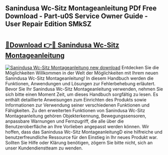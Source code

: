 ## Sanindusa Wc-Sitz Montageanleitung PDf Free Download - Part-u0S Service Owner Guide - User Repair Edition SMkSZ

# <h2><a href="http://df6h7a.blite.top/?on=Sanindusa+Wc-Sitz+Montageanleitung">🔗Download 👉🔴 Sanindusa Wc-Sitz Montageanleitung</a></h2>

[![Sanindusa Wc-Sitz Montageanleitung new download](https://i.imgur.com/lujVjoI.png)](http://df6h7a.blite.top/?on=Sanindusa+Wc-Sitz+Montageanleitung)
Entdecken Sie die Möglichkeiten Willkommen in der Welt der Möglichkeiten mit Ihrem neuen Sanindusa Wc-Sitz Montageanleitung! In diesem Handbuch werden die Funktionen, Anwendungen und Lösungen zur Fehlerbehebung erläutert. Bevor Sie Ihr Sanindusa Wc-Sitz Montageanleitung verwenden, nehmen Sie sich bitte einen Moment Zeit, um dieses Handbuch sorgfältig zu lesen. Es enthält detaillierte Anweisungen zum Einrichten des Produkts sowie Informationen zur Verwendung seiner verschiedenen Funktionen und Fähigkeiten. Zu den erweiterten Funktionen von Sanindusa Wc-Sitz Montageanleitung gehören Objekterkennung, Bewegungssensoren, anpassbare Warnungen und Fernzugriff, die alle über die Benutzeroberfläche an Ihre Vorlieben angepasst werden können. Wir hoffen, dass das Sanindusa Wc-Sitz MontageanleitungD eine hilfreiche und benutzerfreundliche Ressource für den Einstieg in Ihr neues Produkt war. Sollten Sie Hilfe oder Klärung benötigen, zögern Sie bitte nicht, sich an unser Kundendienstteam zu wenden.
